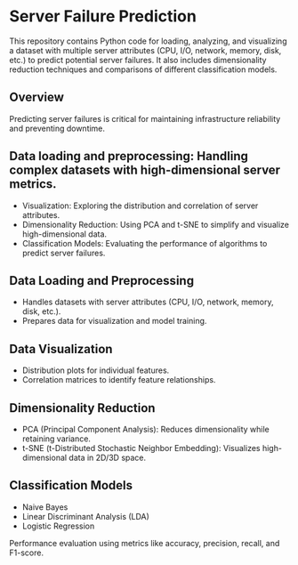 # Server Failure Prediction
This repository contains Python code for loading, analyzing, and visualizing a dataset with multiple server attributes (CPU, I/O, network, memory, disk, etc.) to predict potential server failures. It also includes dimensionality reduction techniques and comparisons of different classification models.

## Overview
Predicting server failures is critical for maintaining infrastructure reliability and preventing downtime. 

## **Data loading and preprocessing: Handling complex datasets with high-dimensional server metrics.**
- Visualization: Exploring the distribution and correlation of server attributes.
- Dimensionality Reduction: Using PCA and t-SNE to simplify and visualize high-dimensional data.
- Classification Models: Evaluating the performance of algorithms to predict server failures.

## Data Loading and Preprocessing
- Handles datasets with server attributes (CPU, I/O, network, memory, disk, etc.).
- Prepares data for visualization and model training.

## Data Visualization
- Distribution plots for individual features.
- Correlation matrices to identify feature relationships.

## Dimensionality Reduction
- PCA (Principal Component Analysis): Reduces dimensionality while retaining variance.
- t-SNE (t-Distributed Stochastic Neighbor Embedding): Visualizes high-dimensional data in 2D/3D space.

## Classification Models
- Naive Bayes
- Linear Discriminant Analysis (LDA)
- Logistic Regression
  
Performance evaluation using metrics like accuracy, precision, recall, and F1-score.


